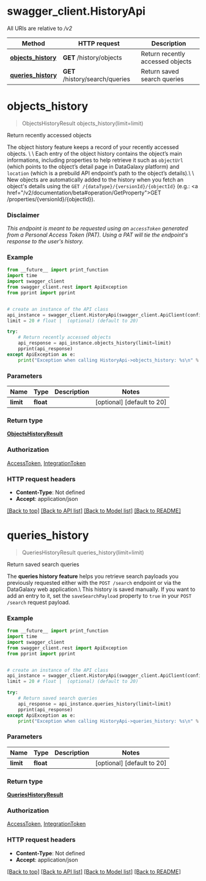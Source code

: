 # swagger_client.HistoryApi

All URIs are relative to */v2*

Method | HTTP request | Description
------------- | ------------- | -------------
[**objects_history**](HistoryApi.md#objects_history) | **GET** /history/objects | Return recently accessed objects
[**queries_history**](HistoryApi.md#queries_history) | **GET** /history/search/queries | Return saved search queries

# **objects_history**
> ObjectsHistoryResult objects_history(limit=limit)

Return recently accessed objects

The object history feature keeps a record of your recently accessed objects. \\ \\ Each entry of the object history contains the object’s main informations, including properties to help retrieve it such as <code>objectUrl</code> (which points to the object’s detail page in DataGalaxy platform) and <code>location</code> (which is a prebuild API endpoint’s path to the object’s details).\\ \\ New objects are automatically added to the history when you fetch an object's details using the <code>GET /{dataType}/{versionId}/{objectId}</code> (e.g.: <a href=\"/v2/documentation/beta#operation/GetProperty\">GET /properties/{versionId}/{objectId}</a>). <h3>Disclaimer</h3> <i>This endpoint is meant to be requested using an <code>accessToken</code> generated from a Personal Access Token (PAT). Using a PAT will tie the endpoint's response to the user's history. </i>

### Example
```python
from __future__ import print_function
import time
import swagger_client
from swagger_client.rest import ApiException
from pprint import pprint


# create an instance of the API class
api_instance = swagger_client.HistoryApi(swagger_client.ApiClient(configuration))
limit = 20 # float |  (optional) (default to 20)

try:
    # Return recently accessed objects
    api_response = api_instance.objects_history(limit=limit)
    pprint(api_response)
except ApiException as e:
    print("Exception when calling HistoryApi->objects_history: %s\n" % e)
```

### Parameters

Name | Type | Description  | Notes
------------- | ------------- | ------------- | -------------
 **limit** | **float**|  | [optional] [default to 20]

### Return type

[**ObjectsHistoryResult**](ObjectsHistoryResult.md)

### Authorization

[AccessToken](../README.md#AccessToken), [IntegrationToken](../README.md#IntegrationToken)

### HTTP request headers

 - **Content-Type**: Not defined
 - **Accept**: application/json

[[Back to top]](#) [[Back to API list]](../README.md#documentation-for-api-endpoints) [[Back to Model list]](../README.md#documentation-for-models) [[Back to README]](../README.md)

# **queries_history**
> QueriesHistoryResult queries_history(limit=limit)

Return saved search queries

The <b>queries history feature</b> helps you retrieve search payloads you previously requested either with the <code>POST /search</code> endpoint or via the DataGalaxy web application.\\ This history is saved manually. If you want to add an entry to it, set the <code>saveSearchPayload</code> property to <code>true</code> in your <code>POST /search</code> request payload.

### Example
```python
from __future__ import print_function
import time
import swagger_client
from swagger_client.rest import ApiException
from pprint import pprint


# create an instance of the API class
api_instance = swagger_client.HistoryApi(swagger_client.ApiClient(configuration))
limit = 20 # float |  (optional) (default to 20)

try:
    # Return saved search queries
    api_response = api_instance.queries_history(limit=limit)
    pprint(api_response)
except ApiException as e:
    print("Exception when calling HistoryApi->queries_history: %s\n" % e)
```

### Parameters

Name | Type | Description  | Notes
------------- | ------------- | ------------- | -------------
 **limit** | **float**|  | [optional] [default to 20]

### Return type

[**QueriesHistoryResult**](QueriesHistoryResult.md)

### Authorization

[AccessToken](../README.md#AccessToken), [IntegrationToken](../README.md#IntegrationToken)

### HTTP request headers

 - **Content-Type**: Not defined
 - **Accept**: application/json

[[Back to top]](#) [[Back to API list]](../README.md#documentation-for-api-endpoints) [[Back to Model list]](../README.md#documentation-for-models) [[Back to README]](../README.md)

